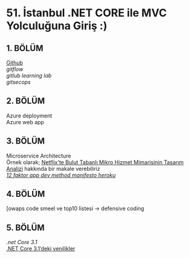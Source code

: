 # 51. İstanbul .NET CORE  ile MVC Yolculuğuna Giriş :)
## 1. BÖLÜM <br/>
[Github](https://github.com/Kodluyoruz51BootcampMVCCore/test-classroom-repo) <br/>
*gitflow* <br/>
*gitlub learning lab* <br/>
*gitsecops* <br/>

## 2. BÖLÜM <br/>
Azure deployment <br/>
Azure web app <br/>
## 3. BÖLÜM <br/>
Microservice Architecture <br/>
Örnek olarak; [Netflix'te Bulut Tabanlı Mikro Hizmet Mimarisinin Tasarım Analizi](https://medium.com/swlh/a-design-analysis-of-cloud-based-microservices-architecture-at-netflix-98836b2da45f) hakkında bir makale verebiliriz  <br/>
*[12 faktor app dev method manifesto heroku](https://12factor.net/tr/backing-services)* <br/>
## 4. BÖLÜM <br/>
[owaps code smeel ve top10 listesi -> defensive coding  <br/>

## 5. BÖLÜM <br/>
*.net Core 3.1* <br/>
[.NET Core 3.1’deki yenilikler](https://docs.microsoft.com/tr-tr/dotnet/core/whats-new/dotnet-core-3-1)
